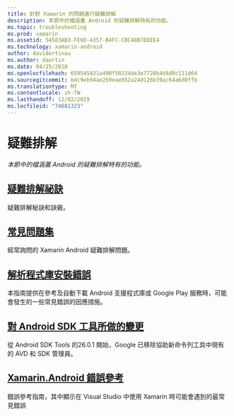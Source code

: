 ```yaml
---
title: 針對 Xamarin 的問題進行疑難排解
description: 本節中的檔涵蓋 Android 的疑難排解特有的功能。
ms.topic: troubleshooting
ms.prod: xamarin
ms.assetid: 54583AB3-FE6D-4357-B4FC-CBC48B7EDEE4
ms.technology: xamarin-android
author: davidortinau
ms.author: daortin
ms.date: 04/25/2018
ms.openlocfilehash: 659545431a490f50224de3e7728b4d4d0c111d64
ms.sourcegitcommit: b4c9eb94ae2b9eae852a24d126b39ac64a6d0ffb
ms.translationtype: MT
ms.contentlocale: zh-TW
ms.lasthandoff: 12/02/2019
ms.locfileid: "74681323"
---
```

# <a name="troubleshooting"></a>疑難排解

_本節中的檔涵蓋 Android 的疑難排解特有的功能。_

## <a name="troubleshooting-tipsandroidtroubleshootingtroubleshootingmd"></a>[疑難排解祕訣](~/android/troubleshooting/troubleshooting.md)

疑難排解秘訣和訣竅。

## <a name="frequently-asked-questionsquestionsindexmd"></a>[常見問題集](questions/index.md)

經常詢問的 Xamarin Android 疑難排解問題。

## <a name="resolving-library-installation-errorsandroidtroubleshootingresolving-library-installation-errorsmd"></a>[解析程式庫安裝錯誤](~/android/troubleshooting/resolving-library-installation-errors.md)

本指南提供在參考及自動下載 Android 支援程式庫或 Google Play 服務時，可能會發生的一些常見錯誤的因應措施。

## <a name="changes-to-the-android-sdk-toolingandroidtroubleshootingsdk-cli-tooling-changesmd"></a>[對 Android SDK 工具所做的變更](~/android/troubleshooting/sdk-cli-tooling-changes.md)

從 Android SDK Tools 的26.0.1 開始，Google 已移除協助新命令列工具中現有的 AVD 和 SDK 管理員。

## <a name="xamarinandroid-errors-referencexamarinandroiderrors-and-warnings"></a>[Xamarin.Android 錯誤參考](/xamarin/android/errors-and-warnings/)

錯誤參考指南，其中顯示在 Visual Studio 中使用 Xamarin 時可能會遇到的最常見錯誤
